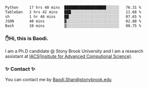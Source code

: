 <!--START_SECTION:waka-->

```txt
Python     17 hrs 40 mins  ███████████████████░░░░░░   76.31 %
TableGen   2 hrs 42 mins   ███░░░░░░░░░░░░░░░░░░░░░░   11.68 %
sh         1 hr 46 mins    ██░░░░░░░░░░░░░░░░░░░░░░░   07.65 %
JSON       40 mins         ▓░░░░░░░░░░░░░░░░░░░░░░░░   02.88 %
Bash       10 mins         ▒░░░░░░░░░░░░░░░░░░░░░░░░   00.75 %
```

<!--END_SECTION:waka-->

### ✋Hi, this is Baodi. 

I am a Ph.D candidate @ Stony Brook University and I am a research assistant at [IACS(Insitiute for Advanced Computional Science)](https://iacs.stonybrook.edu/).

### ✨ Contact ✨

You can contact me by [Baodi.Shan@stonybrook.edu](mailto:Baodi.Shan@stonybrook.edu)





<!--
[![Anurag's GitHub stats](https://github-readme-stats.vercel.app/api?username=lwshanbd&theme=jolly&show_icons=true&count_private=true&include_all_commits=true)](https://github.com/anuraghazra/github-readme-stats)
**lwshanbd/lwshanbd** is a ✨ _special_ ✨ repository because its `README.md` (this file) appears on your GitHub profile.

Here are some ideas to get you started:

- 🔭 I’m currently working on ...
- 🌱 I’m currently learning ...
- 👯 I’m looking to collaborate on ...
- 🤔 I’m looking for help with ...
- 💬 Ask me about ...
- 📫 How to reach me: ...
- 😄 Pronouns: ...
- ⚡ Fun fact: ...
-->
